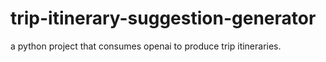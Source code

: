 # trip-itinerary-suggestion-generator
a python project that consumes openai to produce trip itineraries. 
